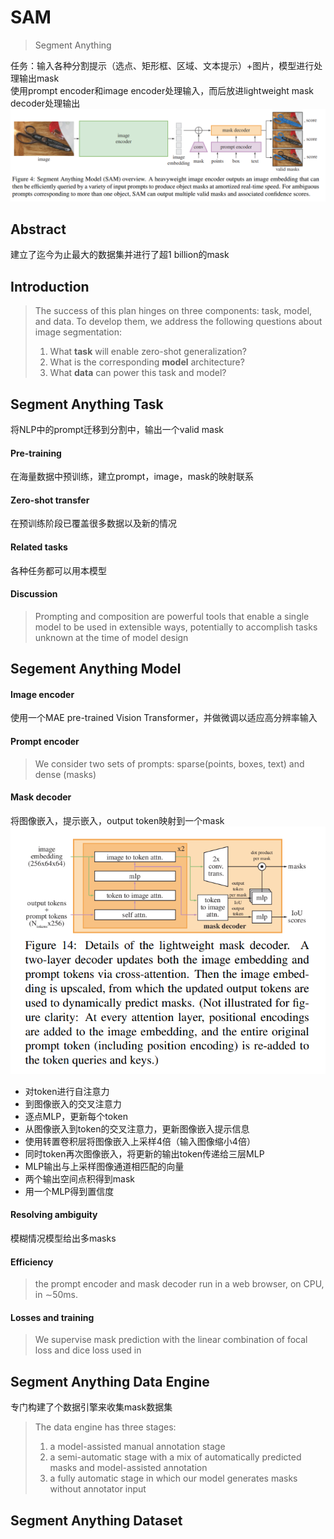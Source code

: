 # SAM
> Segment Anything

任务：输入各种分割提示（选点、矩形框、区域、文本提示）+图片，模型进行处理输出mask  
使用prompt encoder和image encoder处理输入，而后放进lightweight mask decoder处理输出  
![SAM_Model](res/SAM.png)

## Abstract
建立了迄今为止最大的数据集并进行了超1 billion的mask

## Introduction
> The success of this plan hinges on three components: task, model, and data. To develop them, we address the following questions about image segmentation:
> 1. What **task** will enable zero-shot generalization?
> 2. What is the corresponding **model** architecture?
> 3. What **data** can power this task and model?

## Segment Anything Task
将NLP中的prompt迁移到分割中，输出一个valid mask  

#### Pre-training
在海量数据中预训练，建立prompt，image，mask的映射联系  
#### Zero-shot transfer
在预训练阶段已覆盖很多数据以及新的情况  
#### Related tasks
各种任务都可以用本模型  
#### Discussion
> Prompting and composition are powerful tools that enable a single model to be used in extensible ways, potentially to accomplish tasks unknown at the time of model design

## Segement Anything Model
#### Image encoder
使用一个MAE pre-trained Vision Transformer，并做微调以适应高分辨率输入
#### Prompt encoder
> We consider two sets of prompts: sparse(points, boxes, text) and dense (masks)
#### Mask decoder
将图像嵌入，提示嵌入，output token映射到一个mask  
![decoder](res/SAM_decoder.png)

- 对token进行自注意力  
- 到图像嵌入的交叉注意力  
- 逐点MLP，更新每个token  
- 从图像嵌入到token的交叉注意力，更新图像嵌入提示信息  
- 使用转置卷积层将图像嵌入上采样4倍（输入图像缩小4倍）  
- 同时token再次图像嵌入，将更新的输出token传递给三层MLP
- MLP输出与上采样图像通道相匹配的向量  
- 两个输出空间点积得到mask  
- 用一个MLP得到置信度

#### Resolving ambiguity
模糊情况模型给出多masks
#### Efficiency
> the prompt encoder and mask decoder run in a web browser, on CPU, in ∼50ms.
#### Losses and training
> We supervise mask prediction with the linear combination of focal loss and dice loss used in

## Segment Anything Data Engine
专门构建了个数据引擎来收集mask数据集  
> The data engine has three stages:  
> 1. a model-assisted manual annotation stage  
> 2. a semi-automatic stage with a mix of automatically predicted masks and model-assisted annotation   
> 3. a fully automatic stage in which our model generates masks without annotator input 

## Segment Anything Dataset